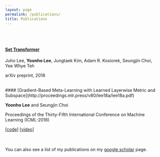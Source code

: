 ```yaml
---
layout: page
permalink: /publications/
title: Publications
---
```


<br><br>
#### [Set Transformer](https://arxiv.org/abs/1810.00825)

Juho Lee, **Yoonho Lee**, Jungtaek Kim, Adam R. Kosiorek, Seungjin Choi, Yee
Whye Teh

arXiv preprint, 2018

<br>
#### [Gradient-Based Meta-Learning with Learned Layerwise Metric and Subspace](http://proceedings.mlr.press/v80/lee18a/lee18a.pdf)

**Yoonho Lee** and Seungjin Choi

Proceedings of the Thirty-Fifth International Conference on Machine Learning
(ICML-2018)

[[code](https://github.com/yoonholee/MT-net)]
[[video](https://www.youtube.com/watch?v=skcErc5DBYM&feature=youtu.be&t=48m11s)]


<br><br>
You can also see a list of my publications on my [google scholar](https://scholar.google.com/citations?user=BAAZ_ysAAAAJ&hl=en) page.
